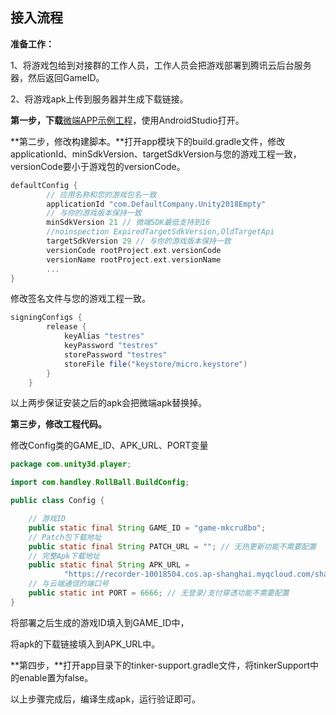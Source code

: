 ## 接入流程

**准备工作：**

1、将游戏包给到对接群的工作人员，工作人员会把游戏部署到腾讯云后台服务器，然后返回GameID。

2、将游戏apk上传到服务器并生成下载链接。



**第一步，下载**[微端APP示例工程](https://recorder-10018504.cos.ap-shanghai.myqcloud.com/shaw/微端接入资源汇总/微端APP示例工程/TcrMicroAppForUnity2018Empty.zip)，使用AndroidStudio打开。

**第二步，修改构建脚本。**打开app模块下的build.gradle文件，修改applicationId、minSdkVersion、targetSdkVersion与您的游戏工程一致，versionCode要小于游戏包的versionCode。

```groovy
defaultConfig {
        // 应用名称和您的游戏包名一致
        applicationId "com.DefaultCompany.Unity2018Empty"
        // 与你的游戏版本保持一致
        minSdkVersion 21 // 微端SDK最低支持到16
        //noinspection ExpiredTargetSdkVersion,OldTargetApi
        targetSdkVersion 29 // 与你的游戏版本保持一致
        versionCode rootProject.ext.versionCode
        versionName rootProject.ext.versionName
        ...
}
```

修改签名文件与您的游戏工程一致。

```groovy
signingConfigs {
        release {
            keyAlias "testres"
            keyPassword "testres"
            storePassword "testres"
            storeFile file("keystore/micro.keystore")
        }
    }
```

以上两步保证安装之后的apk会把微端apk替换掉。

**第三步，修改工程代码。**

修改Config类的GAME_ID、APK_URL、PORT变量

```java
package com.unity3d.player;

import com.handley.RollBall.BuildConfig;

public class Config {

    // 游戏ID
    public static final String GAME_ID = "game-mkcru8bo";
    // Patch包下载地址
    public static final String PATCH_URL = ""; // 无热更新功能不需要配置
    // 完整Apk下载地址
    public static final String APK_URL =
            "https://recorder-10018504.cos.ap-shanghai.myqcloud.com/shaw/apk/AndroidUnity2018Empty-release.apk";
    // 与云端通信的端口号
    public static int PORT = 6666; // 无登录/支付穿透功能不需要配置
}
```

将部署之后生成的游戏ID填入到GAME_ID中，

将apk的下载链接填入到APK_URL中。

**第四步，**打开app目录下的tinker-support.gradle文件，将tinkerSupport中的enable置为false。



以上步骤完成后，编译生成apk，运行验证即可。